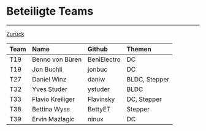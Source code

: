 # Beteiligte Teams

---

[Zurück](README.md)

| Team  | Name                  | Github        | Themen        |
|:------|:----------------------|:--------------|:--------------|
| T19   | Benno von Büren       | BeniElectro   | DC            |
| T19   | Jon Buchli            | jonbuc        | DC            |
| T27   | Daniel Winz           | daniw         | BLDC, Stepper |
| T32   | Yves Studer           | ystuder       | BLDC          |
| T33   | Flavio Kreiliger      | Flavinsky     | DC, Stepper   |
| T38   | Bettina Wyss          | BettyET       | Stepper       |
| T39   | Ervin Mazlagic        | ninux         | DC            |
